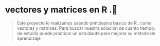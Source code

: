 # vectores y matrices  en R  .🎢 

> Este proyecto lo realizamos usando princiopios basico de R . como vectores y matrices. Para buscar nuestra solucion de cuanto tiempo. de estuido puede practicar un estudiante para mejorar su metodo de aprendizaje


